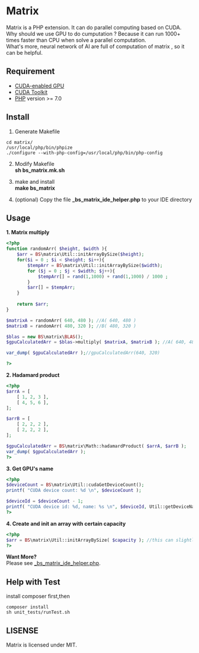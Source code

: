 
# Matrix 
Matrix is a PHP extension. It can do parallel computing based on CUDA.<br/>
Why should we use GPU to do cumputation ? Because it can run 1000+ times faster than CPU when solve a parallel computation.<br/>
What's more, neural network of AI are full of computation of matrix , so it can be helpful.

## Requirement

- [CUDA-enabled GPU](https://developer.nvidia.com/cuda-gpus)
- [CUDA Toolkit](https://docs.nvidia.com/cuda/index.html)
- [PHP](https://www.php.net/) version >= 7.0

## Install
1. Generate Makefile
```SHELL
cd matrix/
/usr/local/php/bin/phpize
./configure --with-php-config=/usr/local/php/bin/php-config
```

2. Modify Makefile <br/>
  **sh bs_matrix.mk.sh**

3. make and install <br/>
  **make bs_matrix**
  
4. (optional) Copy the file **_bs_matrix_ide_helper.php** to your IDE directory


## Usage

**1. Matrix multiply**
```php
<?php
function randomArr( $height, $width ){
    $arr = BS\matrix\Util::initArrayBySize($height);
    for($i = 0 ; $i < $height; $i++){
        $tempArr = BS\matrix\Util::initArrayBySize($width);
        for ($j = 0 ; $j < $width; $j++){
            $tempArr[] = rand(1,1000) + rand(1,1000) / 1000 ;
        }
        $arr[] = $tempArr;
    }
    
    return $arr;
}

$matrixA = randomArr( 640, 480 ); //A( 640, 480 )
$matrixB = randomArr( 480, 320 ); //B( 480, 320 )

$blas = new BS\matrix\BLAS();
$gpuCalculatedArr = $blas->multiply( $matrixA, $matrixB ); //A( 640, 480 ) x B( 480, 320 ) , 1000+ times faster than CPU computation

var_dump( $gpuCalculatedArr );//gpuCalculatedArr(640, 320)

?>
```
**2. Hadamard product**
```php
<?php
$arrA = [
    [ 1, 2, 3 ],
    [ 4, 5, 6 ],
];

$arrB = [
    [ 2, 2, 2 ],
    [ 2, 2, 2 ],
];

$gpuCalculatedArr = BS\matrix\Math::hadamardProduct( $arrA, $arrB );
var_dump( $gpuCalculatedArr );
?>
```

**3. Get GPU's name**
```php
<?php
$deviceCount = BS\matrix\Util::cudaGetDeviceCount();
printf( "CUDA device count: %d \n", $deviceCount );

$deviceId = $deviceCount - 1;
printf( "CUDA device id: %d, name: %s \n", $deviceId, Util::getDeviceNameById($deviceId) );
?>
```
**4. Create and init an array with certain capacity**
```php
<?php
$arr = BS\matrix\Util::initArrayBySize( $capacity ); //this can slightly improve performce when access, insert or update an array
?>
```

**Want More?** <br/>
Please see [_bs_matrix_ide_helper.php](https://github.com/BourneSuper/matrix/blob/master/_bs_matrix_ide_helper.php "_bs_matrix_ide_helper.php"). 

## Help with Test
install composer first,then
```shell
composer install
sh unit_tests/runTest.sh 
```

## LISENSE
Matrix is licensed under MIT.


